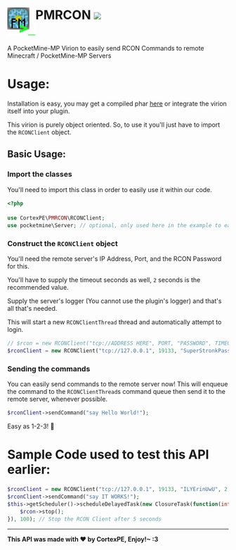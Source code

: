 <h1>PMRCON<img src="https://raw.githubusercontent.com/CortexPE/PMRCON/master/pmrcon.png" height="64" width="64" align="left"></img>&nbsp;<img src="https://poggit.pmmp.io/ci.shield/CortexPE/PMRCON/~"></img></h1>
<br />

A PocketMine-MP Virion to easily send RCON Commands to remote Minecraft / PocketMine-MP Servers

# Usage:
Installation is easy, you may get a compiled phar [here](https://poggit.pmmp.io/ci/CortexPE/PMRCON/~) or integrate the virion itself into your plugin.

This virion is purely object oriented. So, to use it you'll just have to import the `RCONClient` object.

## Basic Usage:
### Import the classes
You'll need to import this class in order to easily use it within our code.
```php
<?php

use CortexPE\PMRCON\RCONClient;
use pocketmine\Server; // optional, only used here in the example to easily get the server's logger
```
### Construct the `RCONClient` object
You'll need the remote server's IP Address, Port, and the RCON Password for this.

You'll have to supply the timeout seconds as well, `2` seconds is the recommended value.

Supply the server's logger (You cannot use the plugin's logger) and that's all that's needed.

This will start a new `RCONClientThread` thread and automatically attempt to login.
```php
// $rcon = new RCONClient("tcp://ADDRESS HERE", PORT, "PASSWORD", TIMEOUT, Server::getInstance()->getLogger());
$rconClient = new RCONClient("tcp://127.0.0.1", 19133, "SuperStronkPassword", 2, Server::getInstance()->getLogger());
```
### Sending the commands
You can easily send commands to the remote server now! This will enqueue the command to the `RCONClientThread`s command queue then send it to the remote server, whenever possible.
```php
$rconClient->sendCommand("say Hello World!");
```
Easy as 1-2-3! :tada:
# Sample Code used to test this API earlier:
```php
$rconClient = new RCONClient("tcp://127.0.0.1", 19133, "ILYErinUwU", 2, Server::getInstance()->getLogger());
$rconClient->sendCommand("say IT WORKS!");
$this->getScheduler()->scheduleDelayedTask(new ClosureTask(function(int $currentTick) use ($rconClient) : void {
	$rcon->stop();
}), 100); // Stop the RCON Client after 5 seconds
```
-----
**This API was made with :heart: by CortexPE, Enjoy!~ :3**